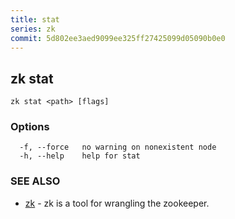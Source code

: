 ```yaml
---
title: stat
series: zk
commit: 5d802ee3aed9099ee325ff27425099d05090b0e0
---
```

## zk stat



```
zk stat <path> [flags]
```

### Options

```
  -f, --force   no warning on nonexistent node
  -h, --help    help for stat
```

### SEE ALSO

* [zk](../)	 - zk is a tool for wrangling the zookeeper.

